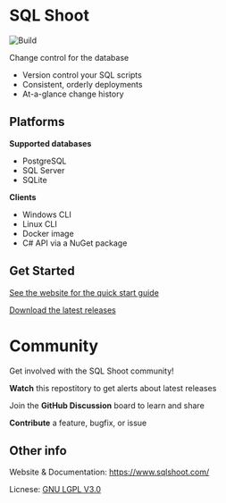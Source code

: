 # SQL Shoot
![Build](https://github.com/sqlshoot/SQL-Shoot/workflows/.NET/badge.svg)

Change control for the database

- Version control your SQL scripts
- Consistent, orderly deployments
- At-a-glance change history

## Platforms

**Supported databases**
- PostgreSQL
- SQL Server
- SQLite

**Clients**
- Windows CLI
- Linux CLI
- Docker image
- C# API via a NuGet package

## Get Started

[See the website for the quick start guide](https://www.sqlshoot.com/)

[Download the latest releases](https://github.com/sqlshoot/SQL-Shoot/releases/)

# Community

Get involved with the SQL Shoot community!

**Watch** this repostitory to get alerts about latest releases

Join the **GitHub Discussion** board to learn and share

**Contribute** a feature, bugfix, or issue

## Other info

Website & Documentation: https://www.sqlshoot.com/

Licnese: [GNU LGPL V3.0](https://choosealicense.com/licenses/lgpl-3.0/)